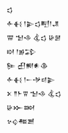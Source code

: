 <div class='block'>
<div class='line'>𒌓</div>
<div class='line'>𒅆𒈬 𒁹𒉌𒌓𒋃𒁹𒂗</div>
<div class='line'>𒐌 𒈠𒈾 𒆬𒌓 𒄩𒇧</div>
<div class='line'>𒊭 𒁹𒂊𒁉</div>
<div class='line'>𒌉 𒌷𒆍𒀭𒆠</div>
<div class='line'>𒅆𒈬 𒁹𒀸𒋩𒁀𒉌</div>
<div class='line'>𒉽 𒈫𒈨𒐊 𒈠𒈾 𒆬𒌓</div>
<div class='line'>𒄩𒁍𒇷</div>
<div class='line'>𒆳𒌒𒍣𒍪</div>
</div>